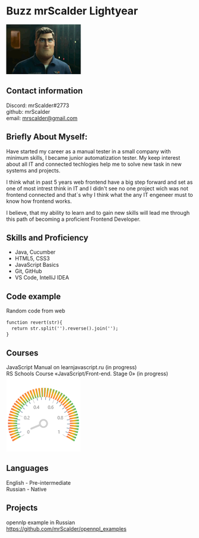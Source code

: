 # Buzz mrScalder Lightyear 

![photo](photo.gif)

## Contact information

Discord: mrScalder#2773  
github: mrScalder  
email: mrscalder@gmail.com

## Briefly About Myself:

Have started my career as a manual tester in a small company with minimum skills, I became junior automatization tester.
My keep interest about all IT and connected techlogies help me to solve new task in new systems and projects.

I think what in past 5 years web frontend have a big step forward and set as one of most intrest think in IT and I didn\'t see no one project wich was not frontend connected and that`s why I think what the any IT engeneer must to know how frontend works.

I believe, that my ability to learn and to gain new skills will lead me through this path of becoming a proficient Frontend Developer.

## Skills and Proficiency

* Java, Cucumber
* HTML5, CSS3
* JavaScript Basics
* Git, GitHub
* VS Code, IntelliJ IDEA

## Code example 

Random code from web

```
function revert(str){
  return str.split('').reverse().join('');  
}
```

## Courses

JavaScript Manual on learnjavascript.ru (in progress)  
RS Schools Course «JavaScript/Front-end. Stage 0» (in progress)  
![perfomance](perfomance.png)

## Languages

English - Pre-intermediate  
Russian - Native 

## Projects

opennlp example in Russian https://github.com/mrScalder/opennpl_examples